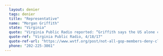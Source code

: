 ```yaml
---
  layout: denier
  tags: denier
  title: "Representative"
  name: "Morgan Griffith"
  state: "Virginia"
  quote: "Virginia Public Radio reported: “Griffith says the US alone can't make an impact on the earth’s atmosphere because China and India use so much coal. 'Because what’s happening is they’re spewing all that into the atmosphere in Asia and other parts of the world that are still using coal and then what happens is that it floats through the atmosphere, we all share the same atmosphere. So if you only look at the United States, if you take that position that we’re just going to fix the U.S., we’re not going to fix the rest of the world by doing that.'\""
  quote-ref: "Virginia Public Radio, 4/18/17"
  quote-ref-url: "https://www.wvtf.org/post/not-all-gop-members-deny-climate-change-theyre-still-minority#stream/0"
  phone: "202-225-3861"
---
```

